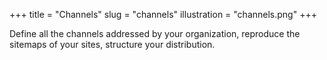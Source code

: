 +++
title       = "Channels"
slug        = "channels"
illustration = "channels.png"
+++

Define all the channels addressed by your organization, reproduce the sitemaps of your sites, structure your distribution.